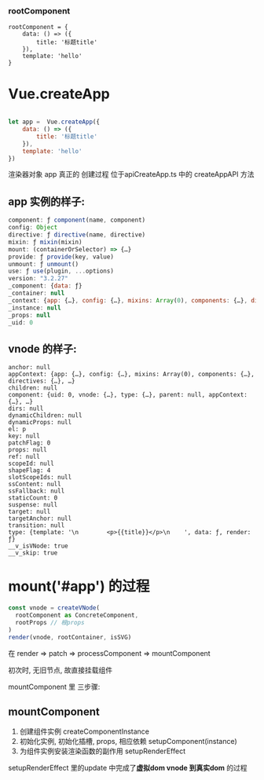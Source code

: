 ### rootComponent

```
rootComponent = {
    data: () => ({
        title: '标题title'
    }),
    template: 'hello'
}
```

# Vue.createApp

```js

let app =  Vue.createApp({
    data: () => ({
        title: '标题title'
    }),
    template: 'hello'
})
```

渲染器对象 app 真正的 创建过程 位于apiCreateApp.ts 中的 createAppAPI 方法

## app 实例的样子: 

```js
component: ƒ component(name, component)
config: Object
directive: ƒ directive(name, directive)
mixin: ƒ mixin(mixin)
mount: (containerOrSelector) => {…}
provide: ƒ provide(key, value)
unmount: ƒ unmount()
use: ƒ use(plugin, ...options)
version: "3.2.27"
_component: {data: ƒ}
_container: null
_context: {app: {…}, config: {…}, mixins: Array(0), components: {…}, directives: {…}, …}
_instance: null
_props: null
_uid: 0
```

## vnode 的样子:

```
anchor: null
appContext: {app: {…}, config: {…}, mixins: Array(0), components: {…}, directives: {…}, …}
children: null
component: {uid: 0, vnode: {…}, type: {…}, parent: null, appContext: {…}, …}
dirs: null
dynamicChildren: null
dynamicProps: null
el: p
key: null
patchFlag: 0
props: null
ref: null
scopeId: null
shapeFlag: 4
slotScopeIds: null
ssContent: null
ssFallback: null
staticCount: 0
suspense: null
target: null
targetAnchor: null
transition: null
type: {template: '\n        <p>{{title}}</p>\n    ', data: ƒ, render: ƒ}
__v_isVNode: true
__v_skip: true
```

# mount('#app') 的过程

```js
const vnode = createVNode(
  rootComponent as ConcreteComponent,
  rootProps // 根props
)
render(vnode, rootContainer, isSVG)
```

在 render => patch => processComponent => mountComponent 

初次时, 无旧节点, 故直接挂载组件

mountComponent 里 三步骤:

## mountComponent 

1. 创建组件实例 createComponentInstance
2. 初始化实例, 初始化插槽, props, 相应依赖
   setupComponent(instance)
3. 为组件实例安装渲染函数的副作用
   setupRenderEffect

setupRenderEffect 里的update 中完成了**虚拟dom vnode 到真实dom** 的过程